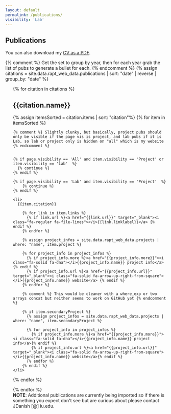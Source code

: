 ```yaml
---
layout: default
permalink: /publications/
visibility: 'Lab'
---
```


## Publications

You can also download my <a href="../assets/jdanish_webcv.pdf" target="_blank">CV as a PDF</a>.

{% comment %} Get the set to group by year, then for each year grab the list of pubs to generate a bullet for each. {% endcomment %}
{% assign citations = site.data.rapt_web_data.publications |  sort: "date" | reverse | group_by: "date"  %}
<ul class="pubs">
{% for citation in citations %}


<h2>{{citation.name}}</h2> 

  {% assign itemsSorted = citation.items | sort: "citation"%}
  {% for item in itemsSorted %}

    {% comment %} Slightly clunky, but basically, project pubs should only be visible if the page vis is project, and lab pubs if it is Lab, so lab or project only is hidden on "all" which is my website {% endcomment %} 


    {% if page.visibility == 'All' and item.visibility == 'Project' or  item.visibility == 'Lab'  %}    
      {% continue %}
    {% endif %}

    {% if page.visibility == 'Lab' and item.visibility == 'Project'  %}    
        {% continue %}
    {% endif %}

    <li>
      {{item.citation}}      
      
        {% for link in item.links %}
          {% if link.url %}<a href="{{link.url}}" target="_blank"><i class="fa-regular fa-file-lines"></i>{{link.linklabel}}</a> {% endif %}
        {% endfor %}

        {% assign project_infos = site.data.rapt_web_data.projects | where: "name", item.project %}

        {% for project_info in project_infos %}
          {% if project_info.more %}<a href="{{project_info.more}}"><i class="fa-solid fa-dna"></i>{{project_info.name}} project info</a> {% endif %}
          {% if project_info.url %}<a href="{{project_info.url}}" target="_blank"><i class="fa-solid fa-arrow-up-right-from-square"></i>{{project_info.name}} website</a> {% endif %}
        {% endfor %}

        {% comment %} This would be cleaner with a where_exp or two arrays concat but neither seems to work on GitHub yet {% endcomment %}

        {% if item.secondaryProject %}
          {% assign project_infos = site.data.rapt_web_data.projects | where: "name", item.secondaryProject %}

          {% for project_info in project_infos %}
            {% if project_info.more %}<a href="{{project_info.more}}"><i class="fa-solid fa-dna"></i>{{project_info.name}} project info</a>{% endif %}
            {% if project_info.url %}<a href="{{project_info.url}}" target="_blank"><i class="fa-solid fa-arrow-up-right-from-square"></i>{{project_info.name}} website</a>{% endif %}
          {% endfor %}
        {% endif %}
    </li>
  
  {% endfor %}

{% endfor %}
<br>
<strong>NOTE</strong>: Additional publications are currently being imported so if there is something you expect don't see but are curious about please contact JDanish [@] iu.edu.

